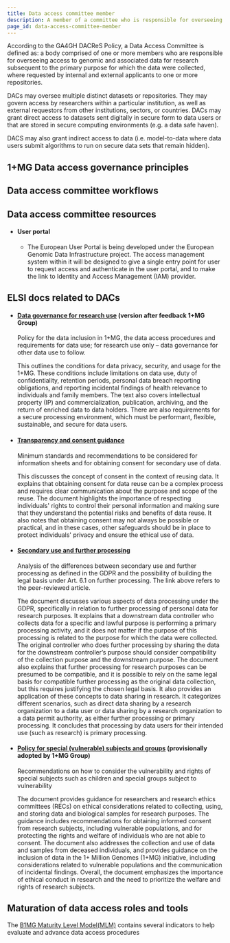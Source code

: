 ```yaml
---
title: Data access committee member
description: A member of a committee who is responsible for overseeing access to genomic and associated data.
page_id: data-access-committee-member
---
```


According to the GA4GH DACReS Policy, a Data Access Committee is defined as: a body comprised of one or more members who are responsible for overseeing access to genomic and associated data for research subsequent to the primary purpose for which the data were collected, where requested by internal and external applicants to one or more repositories. 

DACs may oversee multiple distinct datasets or repositories. They may govern access by researchers within a particular institution, as well as external requestors from other institutions, sectors, or countries. DACs may grant direct access to datasets sent digitally in secure form to data users or that are stored in secure computing environments (e.g. a data safe haven). 

DACS may also grant indirect access to data (i.e. model-to-data where data users submit algorithms to run on secure data sets that remain hidden).

## 1+MG Data access governance principles

## Data access committee workflows

## Data access committee resources

* #### User portal
    * The European User Portal is being developed under the European Genomic Data Infrastructure project.  The access management system within it will be designed to give a single entry point for user to request access and authenticate in the user portal, and to make the link to Identity and Access Management (IAM) provider.


## ELSI docs related to DACs

* #### [Data governance for research use](https://docs.google.com/document/d/1wnUjBMjntBBDfzV41KcwTp_HMoOyh1du/edit) (version after feedback 1+MG Group)

    Policy for the data inclusion in 1+MG, the data access procedures and requirements for data use; for research use only – data governance for other data use to follow. 

    This outlines the conditions for data privacy, security, and usage for the 1+MG. These conditions include limitations on data use, duty of confidentiality, retention periods, personal data breach reporting obligations, and reporting incidental findings of health relevance to individuals and family members. The text also covers intellectual property (IP) and commercialization, publication, archiving, and the return of enriched data to data holders. There are also requirements for a secure processing environment, which must be performant, flexible, sustainable, and secure for data users.

* #### [Transparency and consent guidance](https://docs.google.com/document/d/1FwWgDkktSEWeRu2nFqAbOd1h0xf68S2L/edit?usp=sharing&ouid=111924332661625180095&rtpof=true&sd=true)

    Minimum standards and recommendations to be considered for information sheets and for obtaining consent for secondary use of data.

    This discusses the concept of consent in the context of reusing data. It explains that obtaining consent for data reuse can be a complex process and requires clear communication about the purpose and scope of the reuse. The document highlights the importance of respecting individuals' rights to control their personal information and making sure that they understand the potential risks and benefits of data reuse. It also notes that obtaining consent may not always be possible or practical, and in these cases, other safeguards should be in place to protect individuals' privacy and ensure the ethical use of data.

* #### [Secondary use and further processing](https://docs.google.com/document/d/1hQfXyi-L0zvLTv0oh5lDBFu2qBJVIXJ9/edit?usp=share_link&ouid=111924332661625180095&rtpof=true&sd=true)

    Analysis of the differences between secondary use and further processing as defined in the GDPR and the possibility of building the legal basis under Art. 6.1 on further processing. The link above refers to the peer-reviewed article. 

    The document discusses various aspects of data processing under the GDPR, specifically in relation to further processing of personal data for research purposes. It explains that a downstream data controller who collects data for a specific and lawful purpose is performing a primary processing activity, and it does not matter if the purpose of this processing is related to the purpose for which the data were collected. The original controller who does further processing by sharing the data for the downstream controller’s purpose should consider compatibility of the collection purpose and the downstream purpose. The document also explains that further processing for research purposes can be presumed to be compatible, and it is possible to rely on the same legal basis for compatible further processing as the original data collection, but this requires justifying the chosen legal basis. It also provides an application of these concepts to data sharing in research. It categorizes different scenarios, such as direct data sharing by a research organization to a data user or data sharing by a research organization to a data permit authority, as either further processing or primary processing. It concludes that processing by data users for their intended use (such as research) is primary processing.

* #### [Policy for special (vulnerable) subjects and groups](https://docs.google.com/document/d/17_Nt3Er20-KdKoaoxAb4Ou5FN2Pe1hKU/edit?usp=share_link&ouid=111924332661625180095&rtpof=true&sd=true) (provisionally adopted by 1+MG Group)

    Recommendations on how to consider the vulnerability and rights of special subjects such as children and special groups subject to vulnerability

    The document provides guidance for researchers and research ethics committees (RECs) on ethical considerations related to collecting, using, and storing data and biological samples for research purposes. The guidance includes recommendations for obtaining informed consent from research subjects, including vulnerable populations, and for protecting the rights and welfare of individuals who are not able to consent. The document also addresses the collection and use of data and samples from deceased individuals, and provides guidance on the inclusion of data in the 1+ Million Genomes (1+MG) initiative, including considerations related to vulnerable populations and the communication of incidental findings. Overall, the document emphasizes the importance of ethical conduct in research and the need to prioritize the welfare and rights of research subjects.



## Maturation of data access roles and tools

The [B1MG Maturity Level Model(MLM)](https://b1mg-project.eu/resources/maturity-level-model) contains several indicators to help evaluate and advance data access procedures



